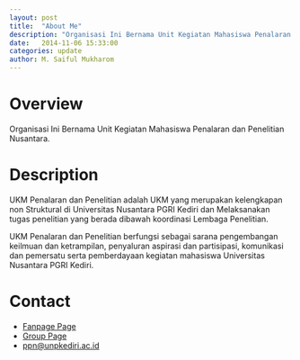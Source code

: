 ```yaml
---
layout: post
title:  "About Me"
description: "Organisasi Ini Bernama Unit Kegiatan Mahasiswa Penalaran dan Penelitian Nusantara. UKM Penalaran dan Penelitian adalah UKM yang merupakan kelengkapan non Struktural di Universitas Nusantara PGRI Kediri dan Melaksanakan tugas penelitian yang berada dibawah koordinasi Lembaga Penelitian."
date:   2014-11-06 15:33:00
categories: update
author: M. Saiful Mukharom
---
```

Overview
========
Organisasi Ini Bernama Unit Kegiatan Mahasiswa Penalaran dan Penelitian Nusantara.

Description
===========
UKM Penalaran dan Penelitian adalah UKM yang merupakan kelengkapan non Struktural di Universitas Nusantara PGRI Kediri dan Melaksanakan tugas penelitian yang berada dibawah koordinasi Lembaga Penelitian.

UKM Penalaran dan Penelitian berfungsi sebagai sarana pengembangan keilmuan dan ketrampilan, penyaluran aspirasi dan partisipasi, komunikasi dan pemersatu serta pemberdayaan kegiatan mahasiswa Universitas Nusantara PGRI Kediri.

Contact
=======
* [Fanpage Page][fanpage]
* [Group Page][group]
* ppn@unpkediri.ac.id


[fanpage]: https://www.facebook.com/ukm.ppn.unpkediri
[group]: https://www.facebook.com/groups/446320655454046/